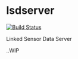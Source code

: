 # lsdserver
[![Build Status](https://travis-ci.org/GeoffWilliams/lsdserver.svg?branch=master)](https://travis-ci.org/GeoffWilliams/lsdserver)

Linked Sensor Data Server

..WIP
